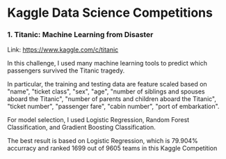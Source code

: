 # Kaggle Data Science Competitions

### 1. Titanic: Machine Learning from Disaster

Link: https://www.kaggle.com/c/titanic

In this challenge, I used many machine learning tools to predict which passengers survived the Titanic tragedy. 

In particular, the training and testing data are feature scaled based on "name", "ticket class", "sex", "age", "number of siblings and spouses aboard the Titanic", "number of parents and children aboard the Titanic", "ticket number", "passenger fare", "cabin number", "port of embarkation".

For model selection, I used Logistic Regression, Random Forest Classification, and Gradient Boosting Classification.

The best result is based on Logistic Regression, which is 79.904% accurracy and ranked 1699 out of 9605 teams in this Kaggle Competition



